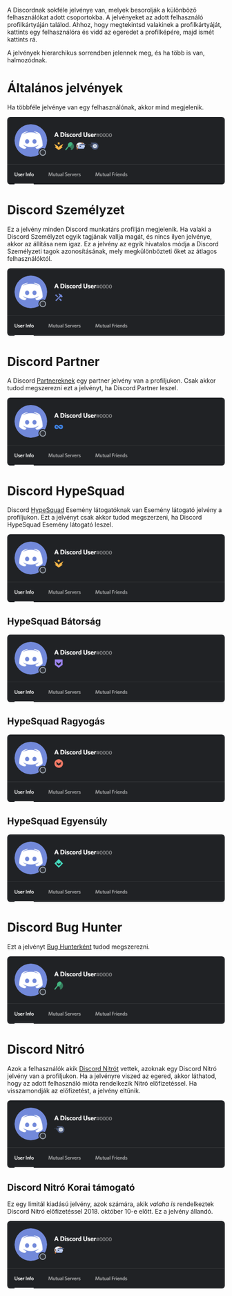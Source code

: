 <!-- TITLE: [HU] Jelvények -->
<!-- SUBTITLE: Információ a Discord különböző felhasználó jelvényeiről -->

A Discordnak sokféle jelvénye van, melyek besorolják a különböző felhasználókat adott csoportokba. A jelvényeket az adott felhasználó profilkártyáján találod. Ahhoz, hogy megtekintsd valakinek a profilkártyáját, kattints egy felhasználóra és vidd az egeredet a profilképére, majd ismét kattints rá.

A jelvények hierarchikus sorrendben jelennek meg, és ha több is van, halmozódnak.

# Általános jelvények
Ha többféle jelvénye van egy felhasználónak, akkor mind megjelenik.

![Általános jelvények](/uploads/badges/generalbadges.png "A jelvények kinézete")

# Discord Személyzet
Ez a jelvény minden Discord munkatárs profilján megjelenik. Ha valaki a Discord Személyzet egyik tagjának vallja magát, és nincs ilyen jelvénye, akkor az állítása nem igaz. Ez a jelvény az egyik hivatalos módja a Discord Személyzeti tagok azonosításának, mely megkülönbözteti őket az átlagos felhasználóktól.

![Személzeti jelvény](/uploads/badges/newstaffbadge.png "Egy személyzeti jelvény")

# Discord Partner
A Discord [Partnereknek](/hu/partner) egy partner jelvény van a profiljukon. Csak akkor tudod megszerezni ezt a jelvényt, ha Discord Partner leszel.

![Partner jelvény](/uploads/badges/newpartnerbadge.png "Egy Discord Partner jelvény")
# Discord HypeSquad
Discord [HypeSquad](/hypesquad) Esemény látogatóknak van Esemény látogató jelvény a profiljukon. Ezt a jelvényt csak akkor tudod megszerzeni, ha Discord HypeSquad Esemény látogató leszel.

![HypeSquad jelvény](/uploads/badges/newhypesquadbadge.png "Egy HypeSquad tag jelvénye")

## HypeSquad Bátorság

![HypeSquad Bátorság](/uploads/badges/hypesquadbravery.png "HypeSquad Bátorság jelvény")

## HypeSquad Ragyogás

![HypeSquad Ragyogás](/uploads/badges/hypesquadbrilliance.png "HypeSquad Ragyogás jelvény")

## HypeSquad Egyensúly

![HypeSquad Egyensúly](/uploads/badges/hypesquadbalance.png "HypeSquad Egyensúly jelvény")
# Discord Bug Hunter
Ezt a jelvényt [Bug Hunterként](/hu/bug-hunterek) tudod megszerezni.

![Bug Hunter jelvény](/uploads/badges/bughunterbadge.png "Egy Discord Bug Hunter jelvény")
# Discord Nitró
Azok a felhasználók akik [Discord Nitrót](/hu/nitro) vettek, azoknak egy Discord Nitró jelvény van a profiljukon. Ha a jelvényre viszed az egered, akkor láthatod, hogy az adott felhasználó mióta rendelkezik Nitró előfizetéssel. Ha visszamondják az előfizetést, a jelvény eltűnik.

![Nitró jelvény](/uploads/badges/newnitrobadge.png "Egy Discord Nitró jelvény")

## Discord Nitró Korai támogató
Ez egy limitál kiadású jelvény, azok számára, akik *valaha is* rendelkeztek Discord Nitró előfizetéssel 2018. október 10-e előtt. Ez a jelvény állandó.

![Nitró Korai támogató jelvény](/uploads/badges/nitroearlysupporterbadge.png "Nitró Korai támogató jelvény")
